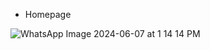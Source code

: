 - Homepage

![WhatsApp Image 2024-06-07 at 1 14 14 PM](https://github.com/nipunayasanga/mini-JS-project/assets/66476609/5c62987f-1169-4622-929b-87cef9bcfc93)
